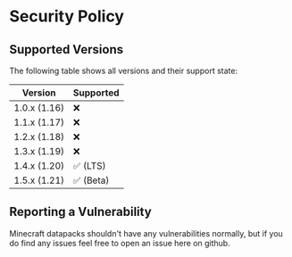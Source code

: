 # Security Policy

## Supported Versions

The following table shows all versions and their support state:

| Version | Supported          |
| ------- | ------------------ |
| 1.0.x (1.16)   | :x: |
| 1.1.x (1.17)   | :x: |
| 1.2.x (1.18)   | :x: |
| 1.3.x (1.19)   | :x: |
| 1.4.x (1.20)   | :white_check_mark: (LTS) |
| 1.5.x (1.21)   | :white_check_mark: (Beta) |

## Reporting a Vulnerability

Minecraft datapacks shouldn't have any vulnerabilities normally, but if you do find any issues feel free to open an issue here on github.

